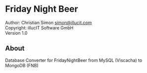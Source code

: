 Friday Night Beer
=================

Author: Christian Simon <simon@illucit.com>  
Copyright: illucIT Software GmbH  
Version 1.0

About
-----

Database Converter for FridayNightBeer from MySQL (Viscacha) to MongoDB (FNB)